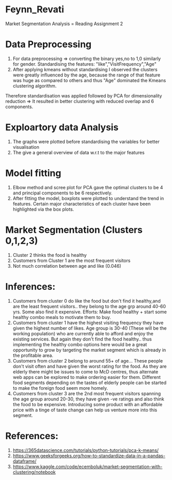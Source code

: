 # Feynn_Revati
Market Segmentation Analysis = Reading Assignment 2
# Data Preprocessing
1.   For data preprocessing => converting the binary yes,no to 1,0 similarly for gender. Standardising the features: "like","VisitFrequency","Age"
2. After applying kmeans without standardising I observed the clusters were greatly influenced by the age, because the range of that feature was huge as compared to others and thus "Age" dominated the Kmeans clustering algorithm.
 
Therefore standardisation was applied followed by PCA for dimensionality reduction => It resulted in better clustering with reduced overlap and 6 components.
 
# Exploartory data Analysis
1. The graphs were plotted before standardising the variables for better visualisation
2. The give a general overview of data w.r.t to the major features
 
# Model fitting
1. Elbow method and scree plot for PCA gave the optimal clusters to be 4 and principal components to be 6 respectively.
2. After fitting the model, boxplots were plotted to understand the trend in features. Certain major characteristics of each cluster have been highlighted via the box plots.

# Market Segmentation (Clusters 0,1,2,3)
1. Cluster 2 thinks the food is healthy
2. Customers from Cluster 1 are the most frequent visitors
3. Not much correlation between age and like (0.046)
 
 
# Inferences:
1. Customers from cluster 0 do like the food but don't find it healthy,and are the least frequent visitors.. they belong to the age grp around 40-60 yrs. Some also find it expensive. Efforts: Make food healthy + start some healthy combo meals to motivate them to buy.
2. Customers from cluster 1 have the highest visiting frequency they have given the highest number of likes. Age group is 30-40 (These will be the working population) who are currently able to afford and enjoy the existing services. But again they don't find the food healthy.. thus implementing the healthy combo options here would be a great opportunity to grow by targeting the market segment which is already in the profitable area.
3. Customers from cluster 2 belong to around 55+ of age... These people don't visit often and have given the worst rating for the food. As they are elderly there might be issues to come to McD centres, thus alternate web apps can be explored to make ordering easier for them.
Different food segments depending on the tastes of elderly people can be started to make the foreign food seem more homely.
4. Customers from cluster 3 are the 2nd most frequent visitors spanning the age group around 20-30, they have given -ve ratings and also think the food to be expensive. Introducing some product with an affordable price with a tinge of taste change can help us venture more into this segment.
 
# References: 
1. https://365datascience.com/tutorials/python-tutorials/pca-k-means/
2. https://www.geeksforgeeks.org/how-to-standardize-data-in-a-pandas-dataframe/
3. https://www.kaggle.com/code/ecemboluk/market-segmentation-with-clustering/notebook
